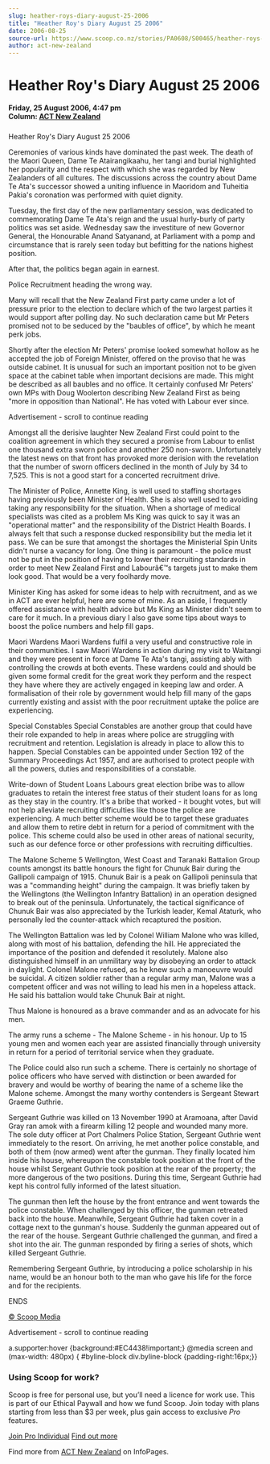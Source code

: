 ```yaml
---
slug: heather-roys-diary-august-25-2006
title: "Heather Roy's Diary August 25 2006"
date: 2006-08-25
source-url: https://www.scoop.co.nz/stories/PA0608/S00465/heather-roys-diary-august-25-2006.htm
author: act-new-zealand
---
```

Heather Roy's Diary August 25 2006
==================================

**Friday, 25 August 2006, 4:47 pm**  
**Column: [ACT New Zealand](https://info.scoop.co.nz/ACT_New_Zealand)**

### 

Heather Roy's Diary August 25 2006

Ceremonies of various kinds have dominated the past week. The death of the Maori Queen, Dame Te Atairangikaahu, her tangi and burial highlighted her popularity and the respect with which she was regarded by New Zealanders of all cultures. The discussions across the country about Dame Te Ata's successor showed a uniting influence in Maoridom and Tuheitia Pakia's coronation was performed with quiet dignity.

Tuesday, the first day of the new parliamentary session, was dedicated to commemorating Dame Te Ata's reign and the usual hurly-burly of party politics was set aside. Wednesday saw the investiture of new Governor General, the Honourable Anand Satyanand, at Parliament with a pomp and circumstance that is rarely seen today but befitting for the nations highest position.

After that, the politics began again in earnest.

Police Recruitment heading the wrong way.

Many will recall that the New Zealand First party came under a lot of pressure prior to the election to declare which of the two largest parties it would support after polling day. No such declaration came but Mr Peters promised not to be seduced by the "baubles of office", by which he meant perk jobs.

Shortly after the election Mr Peters' promise looked somewhat hollow as he accepted the job of Foreign Minister, offered on the proviso that he was outside cabinet. It is unusual for such an important position not to be given space at the cabinet table when important decisions are made. This might be described as all baubles and no office. It certainly confused Mr Peters' own MPs with Doug Woolerton describing New Zealand First as being "more in opposition than National". He has voted with Labour ever since.

Advertisement - scroll to continue reading





Amongst all the derisive laughter New Zealand First could point to the coalition agreement in which they secured a promise from Labour to enlist one thousand extra sworn police and another 250 non-sworn. Unfortunately the latest news on that front has provoked more derision with the revelation that the number of sworn officers declined in the month of July by 34 to 7,525. This is not a good start for a concerted recruitment drive.

The Minister of Police, Annette King, is well used to staffing shortages having previously been Minister of Health. She is also well used to avoiding taking any responsibility for the situation. When a shortage of medical specialists was cited as a problem Ms King was quick to say it was an "operational matter" and the responsibility of the District Health Boards. I always felt that such a response ducked responsibility but the media let it pass. We can be sure that amongst the shortages the Ministerial Spin Units didn't nurse a vacancy for long. One thing is paramount - the police must not be put in the position of having to lower their recruiting standards in order to meet New Zealand First and Labourâ€™s targets just to make them look good. That would be a very foolhardy move.

Minister King has asked for some ideas to help with recruitment, and as we in ACT are ever helpful, here are some of mine. As an aside, I frequently offered assistance with health advice but Ms King as Minister didn't seem to care for it much. In a previous diary I also gave some tips about ways to boost the police numbers and help fill gaps.

Maori Wardens Maori Wardens fulfil a very useful and constructive role in their communities. I saw Maori Wardens in action during my visit to Waitangi and they were present in force at Dame Te Ata's tangi, assisting ably with controlling the crowds at both events. These wardens could and should be given some formal credit for the great work they perform and the respect they have where they are actively engaged in keeping law and order. A formalisation of their role by government would help fill many of the gaps currently existing and assist with the poor recruitment uptake the police are experiencing.

Special Constables Special Constables are another group that could have their role expanded to help in areas where police are struggling with recruitment and retention. Legislation is already in place to allow this to happen. Special Constables can be appointed under Section 192 of the Summary Proceedings Act 1957, and are authorised to protect people with all the powers, duties and responsibilities of a constable.

Write-down of Student Loans Labours great election bribe was to allow graduates to retain the interest free status of their student loans for as long as they stay in the country. It's a bribe that worked - it bought votes, but will not help alleviate recruiting difficulties like those the police are experiencing. A much better scheme would be to target these graduates and allow them to retire debt in return for a period of commitment with the police. This scheme could also be used in other areas of national security, such as our defence force or other professions with recruiting difficulties.

The Malone Scheme 5 Wellington, West Coast and Taranaki Battalion Group counts amongst its battle honours the fight for Chunuk Bair during the Gallipoli campaign of 1915. Chunuk Bair is a peak on Gallipoli peninsula that was a "commanding height" during the campaign. It was briefly taken by the Wellingtons (the Wellington Infantry Battalion) in an operation designed to break out of the peninsula. Unfortunately, the tactical significance of Chunuk Bair was also appreciated by the Turkish leader, Kemal Ataturk, who personally led the counter-attack which recaptured the position.

The Wellington Battalion was led by Colonel William Malone who was killed, along with most of his battalion, defending the hill. He appreciated the importance of the position and defended it resolutely. Malone also distinguished himself in an unmilitary way by disobeying an order to attack in daylight. Colonel Malone refused, as he knew such a manoeuvre would be suicidal. A citizen soldier rather than a regular army man, Malone was a competent officer and was not willing to lead his men in a hopeless attack. He said his battalion would take Chunuk Bair at night.

Thus Malone is honoured as a brave commander and as an advocate for his men.

The army runs a scheme - The Malone Scheme - in his honour. Up to 15 young men and women each year are assisted financially through university in return for a period of territorial service when they graduate.

The Police could also run such a scheme. There is certainly no shortage of police officers who have served with distinction or been awarded for bravery and would be worthy of bearing the name of a scheme like the Malone scheme. Amongst the many worthy contenders is Sergeant Stewart Graeme Guthrie.

Sergeant Guthrie was killed on 13 November 1990 at Aramoana, after David Gray ran amok with a firearm killing 12 people and wounded many more. The sole duty officer at Port Chalmers Police Station, Sergeant Guthrie went immediately to the resort. On arriving, he met another police constable, and both of them (now armed) went after the gunman. They finally located him inside his house, whereupon the constable took position at the front of the house whilst Sergeant Guthrie took position at the rear of the property; the more dangerous of the two positions. During this time, Sergeant Guthrie had kept his control fully informed of the latest situation.

The gunman then left the house by the front entrance and went towards the police constable. When challenged by this officer, the gunman retreated back into the house. Meanwhile, Sergeant Guthrie had taken cover in a cottage next to the gunman's house. Suddenly the gunman appeared out of the rear of the house. Sergeant Guthrie challenged the gunman, and fired a shot into the air. The gunman responded by firing a series of shots, which killed Sergeant Guthrie.

Remembering Sergeant Guthrie, by introducing a police scholarship in his name, would be an honour both to the man who gave his life for the force and for the recipients.

ENDS

[© Scoop Media](http://www.scoop.co.nz/about/terms.html)  

Advertisement - scroll to continue reading



a.supporter:hover {background:#EC4438!important;} @media screen and (max-width: 480px) { #byline-block div.byline-block {padding-right:16px;}}

### Using Scoop for work?

Scoop is free for personal use, but you’ll need a licence for work use. This is part of our Ethical Paywall and how we fund Scoop. Join today with plans starting from less than $3 per week, plus gain access to exclusive _Pro_ features.  
  
[Join Pro Individual](https://pro.scoop.co.nz/Individual/?from=ProIn24) [Find out more](https://pro.scoop.co.nz/using-scoop-for-work/?from=ProIn24)

Find more from [ACT New Zealand](https://info.scoop.co.nz/ACT_New_Zealand) on InfoPages.